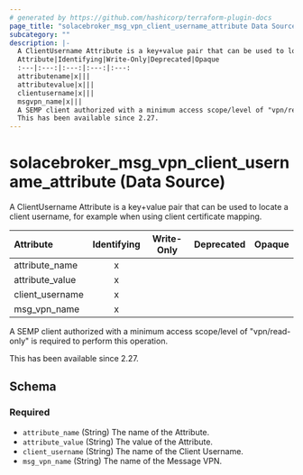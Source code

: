```yaml
---
# generated by https://github.com/hashicorp/terraform-plugin-docs
page_title: "solacebroker_msg_vpn_client_username_attribute Data Source - solacebroker"
subcategory: ""
description: |-
  A ClientUsername Attribute is a key+value pair that can be used to locate a client username, for example when using client certificate mapping.
  Attribute|Identifying|Write-Only|Deprecated|Opaque
  :---|:---:|:---:|:---:|:---:
  attributename|x|||
  attributevalue|x|||
  clientusername|x|||
  msgvpn_name|x|||
  A SEMP client authorized with a minimum access scope/level of "vpn/read-only" is required to perform this operation.
  This has been available since 2.27.
---
```


# solacebroker_msg_vpn_client_username_attribute (Data Source)

A ClientUsername Attribute is a key+value pair that can be used to locate a client username, for example when using client certificate mapping.


Attribute|Identifying|Write-Only|Deprecated|Opaque
:---|:---:|:---:|:---:|:---:
attribute_name|x|||
attribute_value|x|||
client_username|x|||
msg_vpn_name|x|||



A SEMP client authorized with a minimum access scope/level of "vpn/read-only" is required to perform this operation.

This has been available since 2.27.



<!-- schema generated by tfplugindocs -->
## Schema

### Required

- `attribute_name` (String) The name of the Attribute.
- `attribute_value` (String) The value of the Attribute.
- `client_username` (String) The name of the Client Username.
- `msg_vpn_name` (String) The name of the Message VPN.
